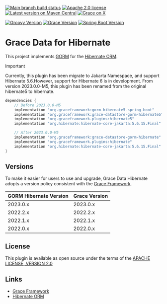 [![Main branch build status](https://github.com/graceframework/grace-data-hibernate/workflows/Grace%20CI/badge.svg?style=flat)](https://github.com/graceframework/grace-data-hibernate/actions?query=workflow%3A%Grace+CI%22)
[![Apache 2.0 license](https://img.shields.io/badge/License-APACHE%202.0-green.svg?logo=APACHE&style=flat)](https://opensource.org/licenses/Apache-2.0)
[![Latest version on Maven Central](https://img.shields.io/maven-central/v/org.graceframework.plugins/hibernate.svg?label=Maven%20Central&logo=apache-maven&style=flat)](https://search.maven.org/search?q=g:org.graceframework.plugins)
[![Grace on X](https://img.shields.io/twitter/follow/graceframework?style=social)](https://twitter.com/graceframework)

[![Groovy Version](https://img.shields.io/badge/Groovy-4.0.22-blue?style=flat&color=4298b8)](https://groovy-lang.org/releasenotes/groovy-4.0.html)
[![Grace Version](https://img.shields.io/badge/Grace-2023.0.0-blue?style=flat&color=f49b06)](https://github.com/graceframework/grace-framework/releases/tag/v2023.0.0)
[![Spring Boot Version](https://img.shields.io/badge/Spring_Boot-3.0.13-blue?style=flat&color=6db33f)](https://github.com/spring-projects/spring-boot/releases)

# Grace Data for Hibernate

This project implements [GORM](https://github.com/graceframework/grace-data) for the [Hibernate ORM](https://hibernate.org/orm/).

> [!IMPORTANT]
> Currently, this plugin has been migrate to Jakarta Namespace, and support Hibernate 5.6.However, support for Hibernate 6 is in development. 
> From version 2023.0.0-M5, this plugin has been renamed from the original hibernate5 to hibernate.


```gradle
dependencies {
    // Before 2023.0.0-M5
    implementation "org.graceframework:gorm-hibernate5-spring-boot"
    implementation "org.graceframework:grace-datastore-gorm-hibernate5"
    implementation "org.graceframework.plugins:hibernate5"
    implementation "org.hibernate:hibernate-core-jakarta:5.6.15.Final"

    // After 2023.0.0-M5
    implementation "org.graceframework:grace-datastore-gorm-hibernate"
    implementation "org.graceframework.plugins:hibernate"
    implementation "org.hibernate:hibernate-core-jakarta:5.6.15.Final"
}
```

## Versions

To make it easier for users to use and upgrade, Grace Data Hibernate adopts a version policy consistent with the [Grace Framework](https://github.com/graceframework/grace-framework).

| GORM Hibernate Version | Grace Version |
|------------------------|---------------|
| 2023.0.x               | 2023.0.x      |
| 2022.2.x               | 2022.2.x      |
| 2022.1.x               | 2022.1.x      |
| 2022.0.x               | 2022.0.x      |

## License

This plugin is available as open source under the terms of the [APACHE LICENSE, VERSION 2.0](http://apache.org/Licenses/LICENSE-2.0)

## Links

- [Grace Framework](https://github.com/graceframework/grace-framework)
- [Hibernate ORM](https://hibernate.org/orm/)
